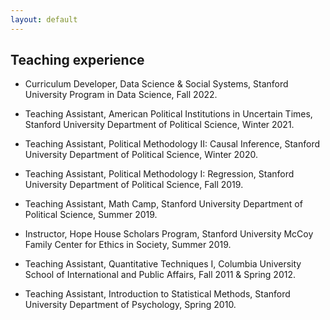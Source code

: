 ```yaml
---
layout: default
---
```

## Teaching experience

- Curriculum Developer, Data Science & Social Systems, Stanford University
Program in Data Science,
Fall 2022.

- Teaching Assistant, American Political Institutions in Uncertain Times,
Stanford University Department of Political Science, Winter 2021.

- Teaching Assistant, Political Methodology II: Causal Inference,
Stanford University Department of Political Science, Winter 2020.

- Teaching Assistant, Political Methodology I: Regression,
Stanford University Department of Political Science, Fall 2019.

- Teaching Assistant, Math Camp, Stanford University Department of Political
Science, Summer 2019.

- Instructor, Hope House Scholars Program, Stanford University McCoy Family
Center for Ethics in Society, Summer 2019.

- Teaching Assistant, Quantitative Techniques I, Columbia University School of
International and Public Affairs, Fall 2011 & Spring 2012.

- Teaching Assistant, Introduction to Statistical Methods, Stanford University
Department of Psychology, Spring 2010.
